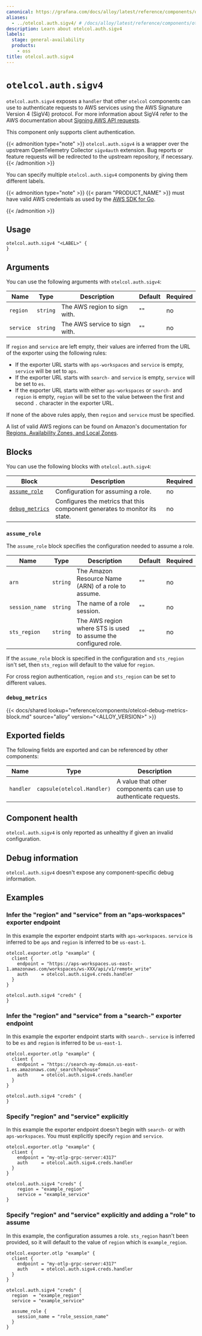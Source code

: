 ```yaml
---
canonical: https://grafana.com/docs/alloy/latest/reference/components/otelcol/otelcol.auth.sigv4/
aliases:
  - ../otelcol.auth.sigv4/ # /docs/alloy/latest/reference/components/otelcol.auth.sigv4/
description: Learn about otelcol.auth.sigv4
labels:
  stage: general-availability
  products:
    - oss
title: otelcol.auth.sigv4
---
```


# `otelcol.auth.sigv4`

`otelcol.auth.sigv4` exposes a `handler` that other `otelcol` components can use to authenticate requests to AWS services using the AWS Signature Version 4 (SigV4) protocol.
For more information about SigV4 refer to the AWS documentation about [Signing AWS API requests][].

This component only supports client authentication.

[Signing AWS API requests]: https://docs.aws.amazon.com/general/latest/gr/signing-aws-api-requests.html

{{< admonition type="note" >}}
`otelcol.auth.sigv4` is a wrapper over the upstream OpenTelemetry Collector `sigv4auth` extension.
Bug reports or feature requests will be redirected to the upstream repository, if necessary.
{{< /admonition >}}

You can specify multiple `otelcol.auth.sigv4` components by giving them different labels.

{{< admonition type="note" >}}
{{< param "PRODUCT_NAME" >}} must have valid AWS credentials as used by the [AWS SDK for Go][].

[AWS SDK for Go]: https://aws.github.io/aws-sdk-go-v2/docs/configuring-sdk/#specifying-credentials
{{< /admonition >}}

## Usage

```alloy
otelcol.auth.sigv4 "<LABEL>" {
}
```

## Arguments

You can use the following arguments with `otelcol.auth.sigv4`:

| Name      | Type     | Description                   | Default | Required |
| --------- | -------- | ----------------------------- | ------- | -------- |
| `region`  | `string` | The AWS region to sign with.  | ""      | no       |
| `service` | `string` | The AWS service to sign with. | ""      | no       |

If `region` and `service` are left empty, their values are inferred from the URL of the exporter using the following rules:

* If the exporter URL starts with `aps-workspaces` and `service` is empty, `service` will be set to `aps`.
* If the exporter URL starts with `search-` and `service` is empty, `service` will be set to `es`.
* If the exporter URL starts with either `aps-workspaces` or `search-` and `region` is empty, `region` will be set to the value between the first and second `.` character in the exporter URL.

If none of the above rules apply, then `region` and `service` must be specified.

A list of valid AWS regions can be found on Amazon's documentation for [Regions, Availability Zones, and Local Zones][].

[Regions, Availability Zones, and Local Zones]: https://docs.aws.amazon.com/AmazonRDS/latest/UserGuide/Concepts.RegionsAndAvailabilityZones.html

## Blocks

You can use the following blocks with `otelcol.auth.sigv4`:

| Block                            | Description                                                                | Required |
| -------------------------------- | -------------------------------------------------------------------------- | -------- |
| [`assume_role`][assume_role]     | Configuration for assuming a role.                                         | no       |
| [`debug_metrics`][debug_metrics] | Configures the metrics that this component generates to monitor its state. | no       |

[assume_role]: #assume_role
[debug_metrics]: #debug_metrics

### `assume_role`

The `assume_role` block specifies the configuration needed to assume a role.

| Name           | Type     | Description                                                     | Default | Required |
| -------------- | -------- | --------------------------------------------------------------- | ------- | -------- |
| `arn`          | `string` | The Amazon Resource Name (ARN) of a role to assume.             | ""      | no       |
| `session_name` | `string` | The name of a role session.                                     | ""      | no       |
| `sts_region`   | `string` | The AWS region where STS is used to assume the configured role. | ""      | no       |

If the `assume_role` block is specified in the configuration and `sts_region` isn't set, then `sts_region` will default to the value for `region`.

For cross region authentication, `region` and `sts_region` can be set to different values.

### `debug_metrics`

{{< docs/shared lookup="reference/components/otelcol-debug-metrics-block.md" source="alloy" version="<ALLOY_VERSION>" >}}

## Exported fields

The following fields are exported and can be referenced by other components:

| Name      | Type                       | Description                                                     |
| --------- | -------------------------- | --------------------------------------------------------------- |
| `handler` | `capsule(otelcol.Handler)` | A value that other components can use to authenticate requests. |

## Component health

`otelcol.auth.sigv4` is only reported as unhealthy if given an invalid configuration.

## Debug information

`otelcol.auth.sigv4` doesn't expose any component-specific debug information.

## Examples

### Infer the "region" and "service" from an "aps-workspaces" exporter endpoint

In this example the exporter endpoint starts with `aps-workspaces`.
`service` is inferred to be `aps` and `region` is inferred to be `us-east-1`.

```alloy
otelcol.exporter.otlp "example" {
  client {
    endpoint = "https://aps-workspaces.us-east-1.amazonaws.com/workspaces/ws-XXX/api/v1/remote_write"
    auth     = otelcol.auth.sigv4.creds.handler
  }
}

otelcol.auth.sigv4 "creds" {
}
```

### Infer the "region" and "service" from a "search-" exporter endpoint

In this example the exporter endpoint starts with `search-`.
`service` is inferred to be `es` and `region` is inferred to be `us-east-1`.

```alloy
otelcol.exporter.otlp "example" {
  client {
    endpoint = "https://search-my-domain.us-east-1.es.amazonaws.com/_search?q=house"
    auth     = otelcol.auth.sigv4.creds.handler
  }
}

otelcol.auth.sigv4 "creds" {
}
```

### Specify "region" and "service" explicitly

In this example the exporter endpoint doesn't begin with `search-` or with `aps-workspaces`.
You must explicitly specify `region` and `service`.

```alloy
otelcol.exporter.otlp "example" {
  client {
    endpoint = "my-otlp-grpc-server:4317"
    auth     = otelcol.auth.sigv4.creds.handler
  }
}

otelcol.auth.sigv4 "creds" {
    region = "example_region"
    service = "example_service"
}
```

### Specify "region" and "service" explicitly and adding a "role" to assume

In this example, the configuration assumes a role.
`sts_region` hasn't been provided, so it will default to the value of `region` which is `example_region`.

```alloy
otelcol.exporter.otlp "example" {
  client {
    endpoint = "my-otlp-grpc-server:4317"
    auth     = otelcol.auth.sigv4.creds.handler
  }
}

otelcol.auth.sigv4 "creds" {
  region  = "example_region"
  service = "example_service"

  assume_role {
    session_name = "role_session_name"
  }
}
```
